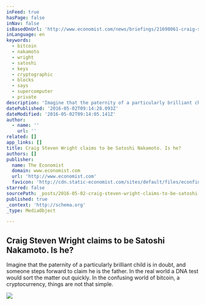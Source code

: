 ```yaml
---
inFeed: true
hasPage: false
inNav: false
isBasedOnUrl: 'http://www.economist.com/news/briefings/21698061-craig-steven-wright-claims-be-satoshi-nakamoto-bitcoin'
inLanguage: en
keywords:
  - bitcoin
  - nakamoto
  - wright
  - satoshi
  - keys
  - cryptographic
  - blocks
  - says
  - supercomputer
  - private
description: 'Imagine that the paternity of a particularly brilliant child is in doubt, and someone steps forward to claim he is the father. In the real world a DNA test would sort the matter out quickly. In the confusing world of bitcoin, a cryptocurrency, things are not that simple.'
datePublished: '2016-05-02T09:14:28.093Z'
dateModified: '2016-05-02T09:14:05.141Z'
author:
  - name: ''
    url: ''
related: []
app_links: []
title: Craig Steven Wright claims to be Satoshi Nakamoto. Is he?
authors: []
publisher:
  name: The Economist
  domain: www.economist.com
  url: 'http://www.economist.com'
  favicon: 'http://cdn.static-economist.com/sites/default/files/econfinal_favicon.ico'
starred: false
sourcePath: _posts/2016-05-02-craig-steven-wright-claims-to-be-satoshi-nakamoto-is-he.md
published: true
_context: 'http://schema.org'
_type: MediaObject

---
```

<article style=""><h1>Craig Steven Wright claims to be Satoshi Nakamoto. Is he?</h1><p>Imagine that the paternity of a particularly brilliant child is in doubt, and someone steps forward to claim he is the father. In the real world a DNA test would sort the matter out quickly. In the confusing world of bitcoin, a cryptocurrency, things are not that simple.</p><img src="https://s3-us-west-2.amazonaws.com/the-grid-img/p/fa79c70b0a1144d6650200c8433d25a6bd535608.jpg" /></article>